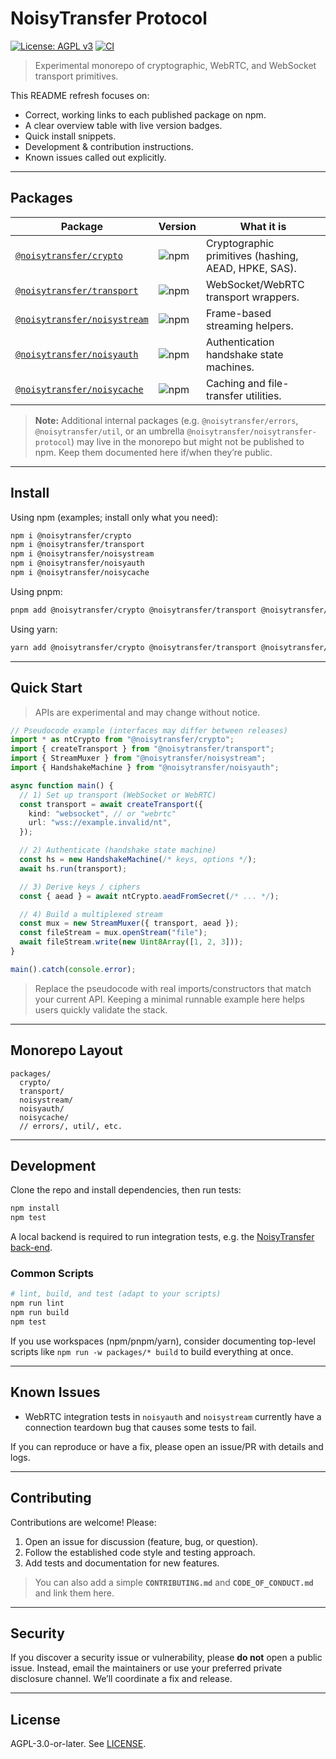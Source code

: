 # NoisyTransfer Protocol

[![License: AGPL v3](https://img.shields.io/badge/License-AGPL_v3-blue.svg?style=flat-square)](./LICENSE) [![CI](https://github.com/collapsinghierarchy/noisytransfer-protocol/actions/workflows/ci.yml/badge.svg)](https://github.com/collapsinghierarchy/noisytransfer-protocol/actions/workflows/ci.yml)

> Experimental monorepo of cryptographic, WebRTC, and WebSocket transport primitives.

This README refresh focuses on:

* Correct, working links to each published package on npm.
* A clear overview table with live version badges.
* Quick install snippets.
* Development & contribution instructions.
* Known issues called out explicitly.

---

## Packages

| Package                                                                                  | Version                                                                               | What it is                                           |
| ---------------------------------------------------------------------------------------- | ------------------------------------------------------------------------------------- | ---------------------------------------------------- |
| [`@noisytransfer/crypto`](https://www.npmjs.com/package/@noisytransfer/crypto)           | ![npm](https://img.shields.io/npm/v/%40noisytransfer%2Fcrypto?style=flat-square)      | Cryptographic primitives (hashing, AEAD, HPKE, SAS). |
| [`@noisytransfer/transport`](https://www.npmjs.com/package/@noisytransfer/transport)     | ![npm](https://img.shields.io/npm/v/%40noisytransfer%2Ftransport?style=flat-square)   | WebSocket/WebRTC transport wrappers.                 |
| [`@noisytransfer/noisystream`](https://www.npmjs.com/package/@noisytransfer/noisystream) | ![npm](https://img.shields.io/npm/v/%40noisytransfer%2Fnoisystream?style=flat-square) | Frame-based streaming helpers.                       |
| [`@noisytransfer/noisyauth`](https://www.npmjs.com/package/@noisytransfer/noisyauth)     | ![npm](https://img.shields.io/npm/v/%40noisytransfer%2Fnoisyauth?style=flat-square)   | Authentication handshake state machines.             |
| [`@noisytransfer/noisycache`](https://www.npmjs.com/package/@noisytransfer/noisycache)   | ![npm](https://img.shields.io/npm/v/%40noisytransfer%2Fnoisycache?style=flat-square)  | Caching and file-transfer utilities.                 |

> **Note:** Additional internal packages (e.g. `@noisytransfer/errors`, `@noisytransfer/util`, or an umbrella `@noisytransfer/noisytransfer-protocol`) may live in the monorepo but might not be published to npm. Keep them documented here if/when they’re public.

---

## Install

Using npm (examples; install only what you need):

```sh
npm i @noisytransfer/crypto
npm i @noisytransfer/transport
npm i @noisytransfer/noisystream
npm i @noisytransfer/noisyauth
npm i @noisytransfer/noisycache
```

Using pnpm:

```sh
pnpm add @noisytransfer/crypto @noisytransfer/transport @noisytransfer/noisystream @noisytransfer/noisyauth @noisytransfer/noisycache
```

Using yarn:

```sh
yarn add @noisytransfer/crypto @noisytransfer/transport @noisytransfer/noisystream @noisytransfer/noisyauth @noisytransfer/noisycache
```

---

## Quick Start

> APIs are experimental and may change without notice.

```ts
// Pseudocode example (interfaces may differ between releases)
import * as ntCrypto from "@noisytransfer/crypto";
import { createTransport } from "@noisytransfer/transport";
import { StreamMuxer } from "@noisytransfer/noisystream";
import { HandshakeMachine } from "@noisytransfer/noisyauth";

async function main() {
  // 1) Set up transport (WebSocket or WebRTC)
  const transport = await createTransport({
    kind: "websocket", // or "webrtc"
    url: "wss://example.invalid/nt",
  });

  // 2) Authenticate (handshake state machine)
  const hs = new HandshakeMachine(/* keys, options */);
  await hs.run(transport);

  // 3) Derive keys / ciphers
  const { aead } = await ntCrypto.aeadFromSecret(/* ... */);

  // 4) Build a multiplexed stream
  const mux = new StreamMuxer({ transport, aead });
  const fileStream = mux.openStream("file");
  await fileStream.write(new Uint8Array([1, 2, 3]));
}

main().catch(console.error);
```

> Replace the pseudocode with real imports/constructors that match your current API. Keeping a minimal runnable example here helps users quickly validate the stack.

---

## Monorepo Layout

```
packages/
  crypto/
  transport/
  noisystream/
  noisyauth/
  noisycache/
  // errors/, util/, etc.
```

---

## Development

Clone the repo and install dependencies, then run tests:

```sh
npm install
npm test
```

A local backend is required to run integration tests, e.g. the [NoisyTransfer back-end](https://github.com/collapsinghierarchy/noisytransfer).

### Common Scripts

```sh
# lint, build, and test (adapt to your scripts)
npm run lint
npm run build
npm test
```

If you use workspaces (npm/pnpm/yarn), consider documenting top-level scripts like `npm run -w packages/* build` to build everything at once.

---

## Known Issues

* WebRTC integration tests in `noisyauth` and `noisystream` currently have a connection teardown bug that causes some tests to fail.

If you can reproduce or have a fix, please open an issue/PR with details and logs.

---

## Contributing

Contributions are welcome! Please:

1. Open an issue for discussion (feature, bug, or question).
2. Follow the established code style and testing approach.
3. Add tests and documentation for new features.

> You can also add a simple **`CONTRIBUTING.md`** and **`CODE_OF_CONDUCT.md`** and link them here.

---

## Security

If you discover a security issue or vulnerability, please **do not** open a public issue. Instead, email the maintainers or use your preferred private disclosure channel. We’ll coordinate a fix and release.

---

## License

AGPL-3.0-or-later. See [LICENSE](./LICENSE).
